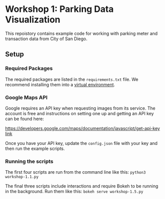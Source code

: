 # Workshop 1: Parking Data Visualization
This repoistory contains example code for working with parking meter and transaction data from City of San Diego.

## Setup

### Required Packages

The required packages are listed in the `requirements.txt` file. We recommend installing them into a [virtual environment](https://virtualenv.pypa.io/en/stable/userguide/).

### Google Maps API
Google requires an API key when requesting images from its service. The account is free and instructions on setting one up and getting an API key can be found here:

[https://developers.google.com/maps/documentation/javascript/get-api-key link](https://developers.google.com/maps/documentation/javascript/get-api-key)

Once you have your API key, update the `config.json` file with your key and then run the example scripts.

### Running the scripts
The first four scripts are run from the command line like this: `python3 workshop-1.1.py`

The final three scripts include interactions and require Bokeh to be running in the background.  Run them like this:
`bokeh serve workshop-1.5.py`



